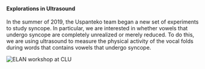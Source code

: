 #### Explorations in Ultrasound ####

In the summer of 2019, the Uspanteko team began a new set of experiments to study syncope. In particular, we are interested in whether vowels that undergo syncope are completely unrealized or merely reduced. To do this, we are using ultrasound to measure the physical activity of the vocal folds during words that contains vowels that undergo syncope.

![ELAN workshop at CLU](resources/Pictures/ultrasound.jpg)

